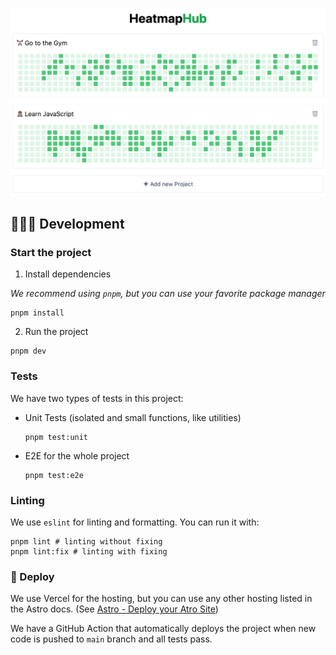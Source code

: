 [![HeatmapHub example image](./docs/images/front-image.png)](https://heatmap-hub.vercel.app/)

## 🧑🏽‍💻 Development

### Start the project

1. Install dependencies

*We recommend using `pnpm`, but you can use your favorite package manager*

```
pnpm install
```

2. Run the project

```
pnpm dev
```

### Tests

We have two types of tests in this project:

- Unit Tests (isolated and small functions, like utilities)

	```
	pnpm test:unit
	```

- E2E for the whole project

	```
	pnpm test:e2e
	```

### Linting

We use `eslint` for linting and formatting. You can run it with:

```
pnpm lint # linting without fixing
pnpm lint:fix # linting with fixing
```

### 🚀 Deploy

We use Vercel for the hosting, but you can use any other hosting listed in the Astro docs. (See [Astro - Deploy your Atro Site](https://docs.astro.build/en/guides/deploy/))

We have a GitHub Action that automatically deploys the project when new code is pushed to `main` branch and all tests pass.
